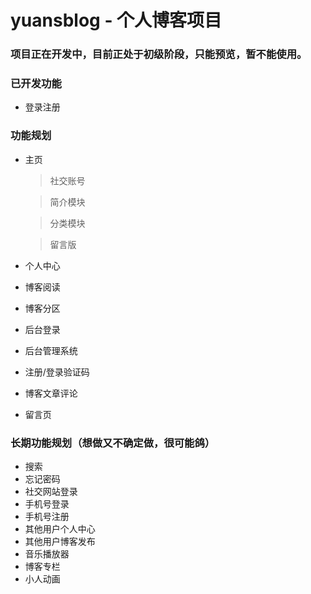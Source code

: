 # yuansblog -  个人博客项目

### 项目正在开发中，目前正处于初级阶段，只能预览，暂不能使用。

### 已开发功能
* 登录注册

### 功能规划
* 主页
  > 社交账号

  > 简介模块

  > 分类模块
  
  > 留言版
* 个人中心
* 博客阅读
* 博客分区
* 后台登录
* 后台管理系统 
* 注册/登录验证码
* 博客文章评论
* 留言页


### 长期功能规划（想做又不确定做，很可能鸽）
* 搜索
* 忘记密码
* 社交网站登录
* 手机号登录
* 手机号注册
* 其他用户个人中心
* 其他用户博客发布
* 音乐播放器
* 博客专栏
* 小人动画
